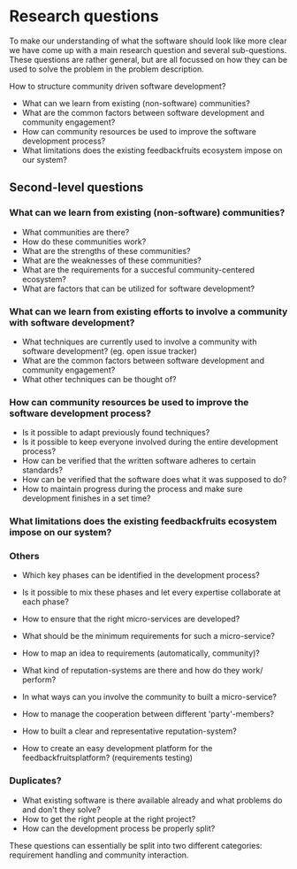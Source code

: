 # Research questions
To make our understanding of what the software should look like more clear we have come up with a main research question and several sub-questions. These questions are rather general, but are all focussed on how they can be used to solve the problem in the problem description.

How to structure community driven software development?
- What can we learn from existing (non-software) communities?
- What are the common factors between software development and community engagement?
- How can community resources be used to improve the software development process?
- What limitations does the existing feedbackfruits ecosystem impose on our system?

## Second-level questions

### What can we learn from existing (non-software) communities?
- What communities are there?
- How do these communities work?
- What are the strengths of these communities?
- What are the weaknesses of these communities?
- What are the requirements for a succesful community-centered ecosystem?
- What are factors that can be utilized for software development?

### What can we learn from existing efforts to involve a community with software development?
- What techniques are currently used to involve a community with software development? (eg. open issue tracker)
- What are the common factors between software development and community engagement?
- What other techniques can be thought of?

### How can community resources be used to improve the software development process?
- Is it possible to adapt previously found techniques?
- Is it possible to keep everyone involved during the entire development process?
- How can be verified that the written software adheres to certain standards?
- How can be verified that the software does what it was supposed to do?
- How to maintain progress during the process and make sure development finishes in a set time?

### What limitations does the existing feedbackfruits ecosystem impose on our system?


### Others
- Which key phases can be identified in the development process?
- Is it possible to mix these phases and let every expertise collaborate at each phase?
- How to ensure that the right micro-services are developed?
- What should be the minimum requirements for such a micro-service?
- How to map an idea to requirements (automatically, community)?
- What kind of reputation-systems are there and how do they work/ perform?

- In what ways can you involve the community to built a micro-service?
- How to manage the cooperation between different 'party'-members?
- How to built a clear and representative reputation-system?
- How to create an easy development platform for the feedbackfruitsplatform? (requirements testing)

### Duplicates?
- What existing software is there available already and what problems do and don't they solve?
- How to get the right people at the right project?
- How can the development process be properly split?

These questions can essentially be split into two different categories: requirement handling and community interaction.


